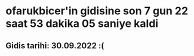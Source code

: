 # ofarukbicer'in gidisine son 7 gun 22 saat 53 dakika 05 saniye kaldi

## Gidis tarihi: 30.09.2022 :(